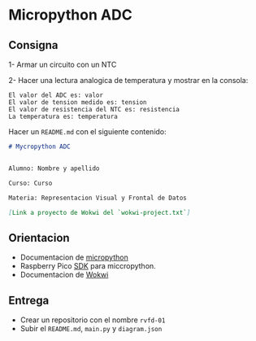 # Micropython ADC

## Consigna

1- Armar un circuito con un NTC

2- Hacer una lectura analogica de temperatura y mostrar en la consola:

```
El valor del ADC es: valor
El valor de tension medido es: tension
El valor de resistencia del NTC es: resistencia
La temperatura es: temperatura
```


Hacer un `README.md` con el siguiente contenido:

```markdown
# Mycropython ADC


Alumno: Nombre y apellido

Curso: Curso

Materia: Representacion Visual y Frontal de Datos

[Link a proyecto de Wokwi del `wokwi-project.txt`]
```

## Orientacion

- Documentacion de [micropython](https://docs.micropython.org/en/latest/rp2/quickref.html)
- Raspberry Pico [SDK](https://datasheets.raspberrypi.com/pico/raspberry-pi-pico-python-sdk.pdf) para miccropython.
- Documentacion de [Wokwi](https://docs.wokwi.com/?utm_source=wokwi)

## Entrega

- Crear un repositorio con el nombre `rvfd-01`
- Subir el `README.md`, `main.py` y `diagram.json`
